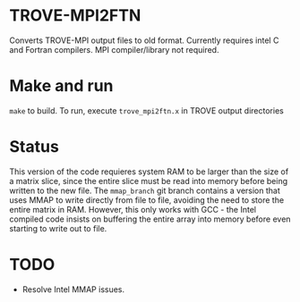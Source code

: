 # TROVE-MPI2FTN

Converts TROVE-MPI output files to old format. Currently requires intel C and
Fortran compilers. MPI compiler/library not required.

# Make and run

`make` to build. To run, execute `trove_mpi2ftn.x` in TROVE output directories

# Status

This version of the code requieres system RAM to be larger than the size of a
matrix slice, since the entire slice must be read into memory before being
written to the new file. The `mmap_branch` git branch contains a version that
uses MMAP to write directly from file to file, avoiding the need to store the
entire matrix in RAM. However, this only works with GCC - the Intel compiled
code insists on buffering the entire array into memory before even starting to
write out to file.

# TODO

 - Resolve Intel MMAP issues.
